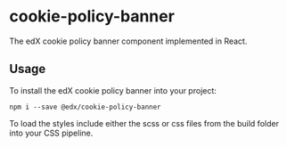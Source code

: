 # cookie-policy-banner
The edX cookie policy banner component implemented in React.

## Usage

To install the edX cookie policy banner into your project:

```
npm i --save @edx/cookie-policy-banner
```

To load the styles include either the scss or css files from the build folder into your CSS pipeline.
